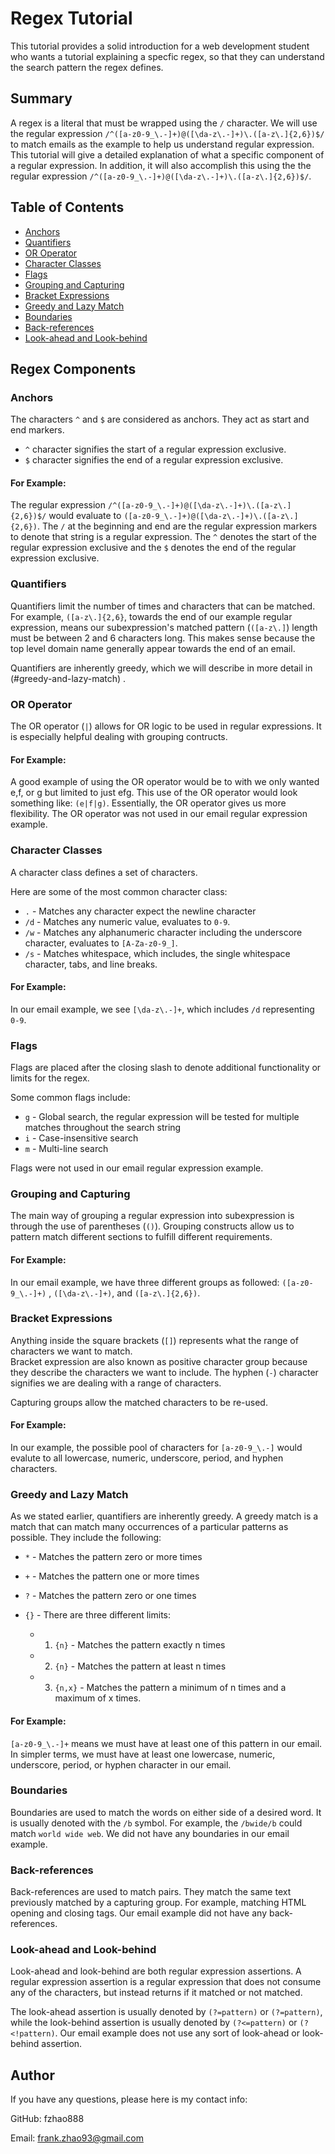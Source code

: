 # Regex Tutorial

This tutorial provides a solid introduction for a web development student who wants a tutorial explaining a specfic regex, so that they can understand the search pattern the regex defines. 

## Summary 

A regex is a literal that must be wrapped using the `/` character. We will use the regular expression `/^([a-z0-9_\.-]+)@([\da-z\.-]+)\.([a-z\.]{2,6})$/` to match emails as the example to help us understand regular expression.  This tutorial will give a detailed explanation of what a specific component of a regular expression.  In addition, it will also accomplish this using the the regular expression `/^([a-z0-9_\.-]+)@([\da-z\.-]+)\.([a-z\.]{2,6})$/`.

## Table of Contents

- [Anchors](#anchors)
- [Quantifiers](#quantifiers)
- [OR Operator](#or-operator)
- [Character Classes](#character-classes)
- [Flags](#flags)
- [Grouping and Capturing](#grouping-and-capturing)
- [Bracket Expressions](#bracket-expressions)
- [Greedy and Lazy Match](#greedy-and-lazy-match)
- [Boundaries](#boundaries)
- [Back-references](#back-references)
- [Look-ahead and Look-behind](#look-ahead-and-look-behind)

## Regex Components

### Anchors

The characters `^` and `$` are considered as anchors. They act as start and end markers.

- `^` character signifies the start of a regular expression exclusive.
- `$` character signifies the end of a regular expression exclusive. 

#### For Example: 

The regular expression `/^([a-z0-9_\.-]+)@([\da-z\.-]+)\.([a-z\.]{2,6})$/` would evaluate to `([a-z0-9_\.-]+)@([\da-z\.-]+)\.([a-z\.]{2,6})`.
The `/` at the beginning and end are the regular expression markers to denote that string is a regular expression.  The `^` denotes the start of the regular expression exclusive and the `$` denotes the end of the regular expression exclusive. 

### Quantifiers

Quantifiers limit the number of times and characters that can be matched.  
For example, `([a-z\.]{2,6}`, towards the end of our example regular expression, means our subexpression's matched pattern (`([a-z\.]`) length must be between 2 and 6 characters long.  This makes sense because the top level domain name generally appear towards the end of an email.

Quantifiers are inherently greedy, which we will describe in more detail in (#greedy-and-lazy-match) .

### OR Operator

The OR operator (`|`) allows for OR logic to be used in regular expressions.  It is especially helpful dealing with grouping contructs.

#### For Example: 
 A good example of using the OR operator would be to with we only wanted e,f, or g but limited to just efg.  This use of the OR operator would look something like: `(e|f|g)`.  Essentially, the OR operator gives us more flexibility. The OR operator was not used in our email regular expression example.


### Character Classes

A character class defines a set of characters.

Here are some of the most common character class:

- `.`  - Matches any character expect the newline character
- `/d` - Matches any numeric value, evaluates to `0-9`.
- `/w` - Matches any alphanumeric character including the underscore character, evaluates to `[A-Za-z0-9_]`.
- `/s` - Matches whitespace, which includes, the single whitespace character, tabs, and line breaks. 

#### For Example:
In our email example, we see `[\da-z\.-]+`, which includes `/d` representing `0-9`.

### Flags

Flags are placed after the closing slash to denote additional functionality or limits for the regex.

Some common flags include:
- `g` - Global search, the regular expression will be tested for multiple matches throughout the search string
- `i` - Case-insensitive search
- `m` - Multi-line search

Flags were not used in our email regular expression example.

### Grouping and Capturing

The main way of grouping a regular expression into subexpression is through the use of parentheses (`()`). Grouping constructs allow us to pattern match different sections to fulfill different requirements. 

#### For Example: 
In our email example, we have three different groups as followed: `([a-z0-9_\.-]+)` , `([\da-z\.-]+)`, and `([a-z\.]{2,6})`.

### Bracket Expressions

Anything inside the square brackets (`[]`) represents what the range of characters we want to match.  
Bracket expression are also known as positive character group because they describe the characters we want to include. The hyphen (`-`) character signifies we are dealing with a range of characters.

Capturing groups allow the matched characters to be re-used.  

#### For Example:

In our example, the possible pool of characters for `[a-z0-9_\.-]` would evalute to all lowercase, numeric, underscore, period, and hyphen characters.


### Greedy and Lazy Match

As we stated earlier, quantifiers are inherently greedy.  A greedy match is a match that can match many occurrences of a particular patterns as possible.  They include the following:

- `*` - Matches the pattern zero or more times
- `+` - Matches the pattern one or more times
- `?` - Matches the pattern zero or one times

- `{}` - There are three different limits:
    - 1) `{n}` - Matches the pattern exactly n times
    - 2) `{n}` - Matches the pattern at least n times
    - 3) `{n,x}` - Matches the pattern a minimum of n times and a maximum of x times. 

#### For Example:
`[a-z0-9_\.-]+` means we must have at least one of this pattern in our email.  In simpler terms, we must have at least one lowercase, numeric, underscore, period, or hyphen character in our email.


### Boundaries

Boundaries are used to match the words on either side of a desired word. It is usually denoted with the `/b` symbol.  For example, the `/bwide/b` could match `world wide web`.
We did not have any boundaries in our email example.

### Back-references

Back-references are used to match pairs.  They match the same text previously matched by a capturing group.  For example, matching HTML opening and closing tags.  Our email example did not have any back-references. 

### Look-ahead and Look-behind
Look-ahead and look-behind are both regular expression assertions.  A regular expression assertion is a regular expression that does not consume any of the characters, but instead returns if it matched or not matched.  

The look-ahead assertion is usually denoted by `(?=pattern)` or `(?=pattern)`, while the look-behind assertion is usually denoted by `(?<=pattern)` or `(?<!pattern)`.  Our email example does not use any sort of look-ahead or look-behind assertion.

## Author

  If you have any questions, please here is my contact info:

  GitHub: fzhao888

  Email: frank.zhao93@gmail.com